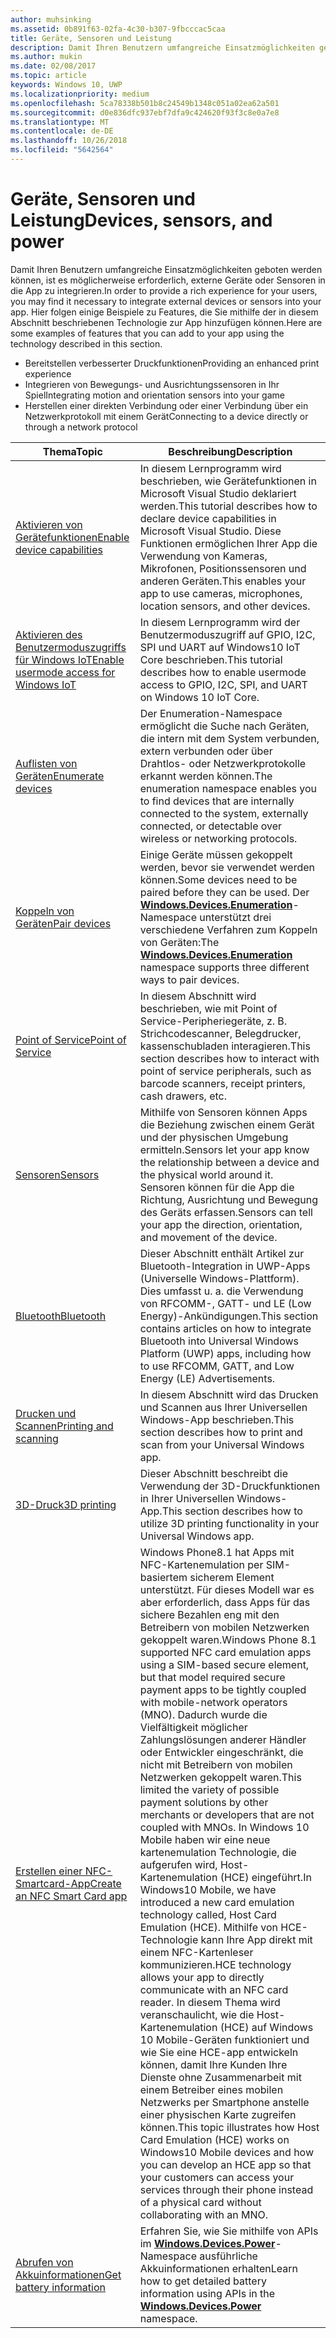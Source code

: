 ```yaml
---
author: muhsinking
ms.assetid: 0b891f63-02fa-4c30-b307-9fbcccac5caa
title: Geräte, Sensoren und Leistung
description: Damit Ihren Benutzern umfangreiche Einsatzmöglichkeiten geboten werden können, ist es möglicherweise erforderlich, externe Geräte oder Sensoren in die App zu integrieren.
ms.author: mukin
ms.date: 02/08/2017
ms.topic: article
keywords: Windows 10, UWP
ms.localizationpriority: medium
ms.openlocfilehash: 5ca78338b501b8c24549b1348c051a02ea62a501
ms.sourcegitcommit: d0e836dfc937ebf7dfa9c424620f93f3c8e0a7e8
ms.translationtype: MT
ms.contentlocale: de-DE
ms.lasthandoff: 10/26/2018
ms.locfileid: "5642564"
---
```

# <a name="devices-sensors-and-power"></a><span data-ttu-id="3fe0c-104">Geräte, Sensoren und Leistung</span><span class="sxs-lookup"><span data-stu-id="3fe0c-104">Devices, sensors, and power</span></span>


<span data-ttu-id="3fe0c-105">Damit Ihren Benutzern umfangreiche Einsatzmöglichkeiten geboten werden können, ist es möglicherweise erforderlich, externe Geräte oder Sensoren in die App zu integrieren.</span><span class="sxs-lookup"><span data-stu-id="3fe0c-105">In order to provide a rich experience for your users, you may find it necessary to integrate external devices or sensors into your app.</span></span> <span data-ttu-id="3fe0c-106">Hier folgen einige Beispiele zu Features, die Sie mithilfe der in diesem Abschnitt beschriebenen Technologie zur App hinzufügen können.</span><span class="sxs-lookup"><span data-stu-id="3fe0c-106">Here are some examples of features that you can add to your app using the technology described in this section.</span></span>

-   <span data-ttu-id="3fe0c-107">Bereitstellen verbesserter Druckfunktionen</span><span class="sxs-lookup"><span data-stu-id="3fe0c-107">Providing an enhanced print experience</span></span>
-   <span data-ttu-id="3fe0c-108">Integrieren von Bewegungs- und Ausrichtungssensoren in Ihr Spiel</span><span class="sxs-lookup"><span data-stu-id="3fe0c-108">Integrating motion and orientation sensors into your game</span></span>
-   <span data-ttu-id="3fe0c-109">Herstellen einer direkten Verbindung oder einer Verbindung über ein Netzwerkprotokoll mit einem Gerät</span><span class="sxs-lookup"><span data-stu-id="3fe0c-109">Connecting to a device directly or through a network protocol</span></span>

| <span data-ttu-id="3fe0c-110">Thema</span><span class="sxs-lookup"><span data-stu-id="3fe0c-110">Topic</span></span> | <span data-ttu-id="3fe0c-111">Beschreibung</span><span class="sxs-lookup"><span data-stu-id="3fe0c-111">Description</span></span> |
|-------|-------------|
| [<span data-ttu-id="3fe0c-112">Aktivieren von Gerätefunktionen</span><span class="sxs-lookup"><span data-stu-id="3fe0c-112">Enable device capabilities</span></span>](enable-device-capabilities.md) | <span data-ttu-id="3fe0c-113">In diesem Lernprogramm wird beschrieben, wie Gerätefunktionen in Microsoft Visual Studio deklariert werden.</span><span class="sxs-lookup"><span data-stu-id="3fe0c-113">This tutorial describes how to declare device capabilities in Microsoft Visual Studio.</span></span> <span data-ttu-id="3fe0c-114">Diese Funktionen ermöglichen Ihrer App die Verwendung von Kameras, Mikrofonen, Positionssensoren und anderen Geräten.</span><span class="sxs-lookup"><span data-stu-id="3fe0c-114">This enables your app to use cameras, microphones, location sensors, and other devices.</span></span> | 
| [<span data-ttu-id="3fe0c-115">Aktivieren des Benutzermoduszugriffs für Windows IoT</span><span class="sxs-lookup"><span data-stu-id="3fe0c-115">Enable usermode access for Windows IoT</span></span>](enable-usermode-access.md) | <span data-ttu-id="3fe0c-116">In diesem Lernprogramm wird der Benutzermoduszugriff auf GPIO, I2C, SPI und UART auf Windows10 IoT Core beschrieben.</span><span class="sxs-lookup"><span data-stu-id="3fe0c-116">This tutorial describes how to enable usermode access to GPIO, I2C, SPI, and UART on Windows 10 IoT Core.</span></span> |
| [<span data-ttu-id="3fe0c-117">Auflisten von Geräten</span><span class="sxs-lookup"><span data-stu-id="3fe0c-117">Enumerate devices</span></span>](enumerate-devices.md) | <span data-ttu-id="3fe0c-118">Der Enumeration-Namespace ermöglicht die Suche nach Geräten, die intern mit dem System verbunden, extern verbunden oder über Drahtlos- oder Netzwerkprotokolle erkannt werden können.</span><span class="sxs-lookup"><span data-stu-id="3fe0c-118">The enumeration namespace enables you to find devices that are internally connected to the system, externally connected, or detectable over wireless or networking protocols.</span></span> |
| [<span data-ttu-id="3fe0c-119">Koppeln von Geräten</span><span class="sxs-lookup"><span data-stu-id="3fe0c-119">Pair devices</span></span>](pair-devices.md) | <span data-ttu-id="3fe0c-120">Einige Geräte müssen gekoppelt werden, bevor sie verwendet werden können.</span><span class="sxs-lookup"><span data-stu-id="3fe0c-120">Some devices need to be paired before they can be used.</span></span> <span data-ttu-id="3fe0c-121">Der [<strong>Windows.Devices.Enumeration</strong>](https://msdn.microsoft.com/library/windows/apps/BR225459)-Namespace unterstützt drei verschiedene Verfahren zum Koppeln von Geräten:</span><span class="sxs-lookup"><span data-stu-id="3fe0c-121">The [<strong>Windows.Devices.Enumeration</strong>](https://msdn.microsoft.com/library/windows/apps/BR225459) namespace supports three different ways to pair devices.</span></span> |
| [<span data-ttu-id="3fe0c-122">Point of Service</span><span class="sxs-lookup"><span data-stu-id="3fe0c-122">Point of Service</span></span>](point-of-service.md) | <span data-ttu-id="3fe0c-123">In diesem Abschnitt wird beschrieben, wie mit Point of Service-Peripheriegeräte, z. B. Strichcodescanner, Belegdrucker, kassenschubladen interagieren.</span><span class="sxs-lookup"><span data-stu-id="3fe0c-123">This section describes how to interact with point of service peripherals, such as barcode scanners, receipt printers, cash drawers, etc.</span></span> | 
| [<span data-ttu-id="3fe0c-124">Sensoren</span><span class="sxs-lookup"><span data-stu-id="3fe0c-124">Sensors</span></span>](sensors.md) | <span data-ttu-id="3fe0c-125">Mithilfe von Sensoren können Apps die Beziehung zwischen einem Gerät und der physischen Umgebung ermitteln.</span><span class="sxs-lookup"><span data-stu-id="3fe0c-125">Sensors let your app know the relationship between a device and the physical world around it.</span></span> <span data-ttu-id="3fe0c-126">Sensoren können für die App die Richtung, Ausrichtung und Bewegung des Geräts erfassen.</span><span class="sxs-lookup"><span data-stu-id="3fe0c-126">Sensors can tell your app the direction, orientation, and movement of the device.</span></span> |
| [<span data-ttu-id="3fe0c-127">Bluetooth</span><span class="sxs-lookup"><span data-stu-id="3fe0c-127">Bluetooth</span></span>](bluetooth.md) | <span data-ttu-id="3fe0c-128">Dieser Abschnitt enthält Artikel zur Bluetooth-Integration in UWP-Apps (Universelle Windows-Plattform). Dies umfasst u. a. die Verwendung von RFCOMM-, GATT- und LE (Low Energy)-Ankündigungen.</span><span class="sxs-lookup"><span data-stu-id="3fe0c-128">This section contains articles on how to integrate Bluetooth into Universal Windows Platform (UWP) apps, including how to use RFCOMM, GATT, and Low Energy (LE) Advertisements.</span></span> | 
| [<span data-ttu-id="3fe0c-129">Drucken und Scannen</span><span class="sxs-lookup"><span data-stu-id="3fe0c-129">Printing and scanning</span></span>](printing-and-scanning.md) | <span data-ttu-id="3fe0c-130">In diesem Abschnitt wird das Drucken und Scannen aus Ihrer Universellen Windows-App beschrieben.</span><span class="sxs-lookup"><span data-stu-id="3fe0c-130">This section describes how to print and scan from your Universal Windows app.</span></span> | 
| [<span data-ttu-id="3fe0c-131">3D-Druck</span><span class="sxs-lookup"><span data-stu-id="3fe0c-131">3D printing</span></span>](3d-printing.md) | <span data-ttu-id="3fe0c-132">Dieser Abschnitt beschreibt die Verwendung der 3D-Druckfunktionen in Ihrer Universellen Windows-App.</span><span class="sxs-lookup"><span data-stu-id="3fe0c-132">This section describes how to utilize 3D printing functionality in your Universal Windows app.</span></span> |
| [<span data-ttu-id="3fe0c-133">Erstellen einer NFC-Smartcard-App</span><span class="sxs-lookup"><span data-stu-id="3fe0c-133">Create an NFC Smart Card app</span></span>](host-card-emulation.md) | <span data-ttu-id="3fe0c-134">Windows Phone8.1 hat Apps mit NFC-Kartenemulation per SIM-basiertem sicherem Element unterstützt. Für dieses Modell war es aber erforderlich, dass Apps für das sichere Bezahlen eng mit den Betreibern von mobilen Netzwerken gekoppelt waren.</span><span class="sxs-lookup"><span data-stu-id="3fe0c-134">Windows Phone 8.1 supported NFC card emulation apps using a SIM-based secure element, but that model required secure payment apps to be tightly coupled with mobile-network operators (MNO).</span></span> <span data-ttu-id="3fe0c-135">Dadurch wurde die Vielfältigkeit möglicher Zahlungslösungen anderer Händler oder Entwickler eingeschränkt, die nicht mit Betreibern von mobilen Netzwerken gekoppelt waren.</span><span class="sxs-lookup"><span data-stu-id="3fe0c-135">This limited the variety of possible payment solutions by other merchants or developers that are not coupled with MNOs.</span></span> <span data-ttu-id="3fe0c-136">In Windows 10 Mobile haben wir eine neue kartenemulation Technologie, die aufgerufen wird, Host-Kartenemulation (HCE) eingeführt.</span><span class="sxs-lookup"><span data-stu-id="3fe0c-136">In Windows10 Mobile, we have introduced a new card emulation technology called, Host Card Emulation (HCE).</span></span> <span data-ttu-id="3fe0c-137">Mithilfe von HCE-Technologie kann Ihre App direkt mit einem NFC-Kartenleser kommunizieren.</span><span class="sxs-lookup"><span data-stu-id="3fe0c-137">HCE technology allows your app to directly communicate with an NFC card reader.</span></span> <span data-ttu-id="3fe0c-138">In diesem Thema wird veranschaulicht, wie die Host-Kartenemulation (HCE) auf Windows 10 Mobile-Geräten funktioniert und wie Sie eine HCE-app entwickeln können, damit Ihre Kunden Ihre Dienste ohne Zusammenarbeit mit einem Betreiber eines mobilen Netzwerks per Smartphone anstelle einer physischen Karte zugreifen können.</span><span class="sxs-lookup"><span data-stu-id="3fe0c-138">This topic illustrates how Host Card Emulation (HCE) works on Windows10 Mobile devices and how you can develop an HCE app so that your customers can access your services through their phone instead of a physical card without collaborating with an MNO.</span></span> |
| [<span data-ttu-id="3fe0c-139">Abrufen von Akkuinformationen</span><span class="sxs-lookup"><span data-stu-id="3fe0c-139">Get battery information</span></span>](get-battery-info.md) | <span data-ttu-id="3fe0c-140">Erfahren Sie, wie Sie mithilfe von APIs im [<strong>Windows.Devices.Power</strong>](https://msdn.microsoft.com/library/windows/apps/Dn895017)-Namespace ausführliche Akkuinformationen erhalten</span><span class="sxs-lookup"><span data-stu-id="3fe0c-140">Learn how to get detailed battery information using APIs in the [<strong>Windows.Devices.Power</strong>](https://msdn.microsoft.com/library/windows/apps/Dn895017) namespace.</span></span> |

